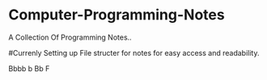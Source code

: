 # Computer-Programming-Notes
A Collection Of Programming Notes..

#Currenly Setting up File structer for notes for easy access and readability.

Bbbb b
Bb
F

